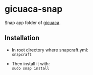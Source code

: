 # gicuaca-snap

Snap app folder of [gicuaca](https://github.com/cescgie/gicuaca.git).

## Installation
- In root directory where snapcraft.yml:<br>
`snapcraft`

- Then install it with:<br>
`sudo snap install`
